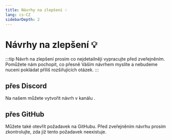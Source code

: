 ```yaml
---
title: Návrhy na zlepšení 💡
lang: cs-CZ
sidebarDepth: 2
---
```


# Návrhy na zlepšení :bulb:
:::tip
Návrh na zlepšení prosím co nejdetailněji vypracujte před zveřejněním. Pomůžete nám pochopit, co přesně Váším návrhem myslíte a nebudeme nuceni pokládat příliš rozšiřujících otázek.
:::

## přes Discord
Na našem <discord/> můžete vytvořit návrh v kanálu <discord-channel channel="suggestions"/>.

## přes GitHub
Můžete také otevřít požadavek na <a :href="$theme.variables.github + '/issues'" target="_blank">GitHubu</a>. Před zveřejněním návrhu prosím zkontrolujte, zda již tento požadavek neexistuje. 
